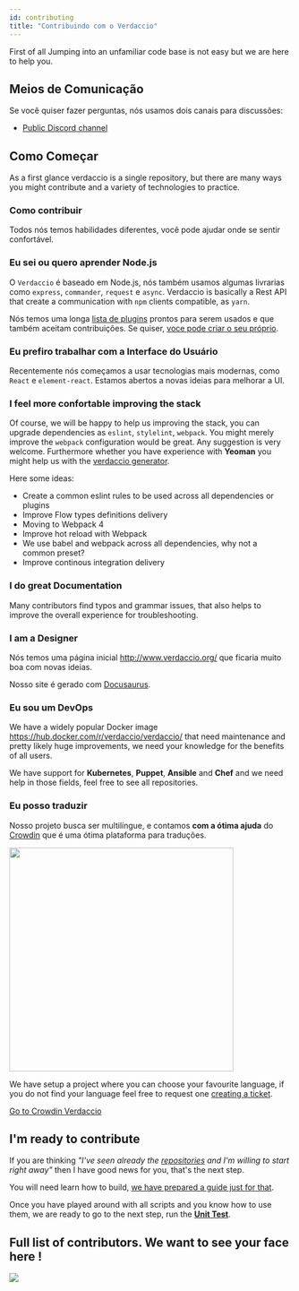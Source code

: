 ```yaml
---
id: contributing
title: "Contribuindo com o Verdaccio"
---
```

First of all Jumping into an unfamiliar code base is not easy but we are here to help you.

## Meios de Comunicação

Se você quiser fazer perguntas, nós usamos dois canais para discussões:

* [Public Discord channel](http://chat.verdaccio.org/)

## Como Começar

As a first glance verdaccio is a single repository, but there are many ways you might contribute and a variety of technologies to practice.

### Como contribuir

Todos nós temos habilidades diferentes, você pode ajudar onde se sentir confortável.

### Eu sei ou quero aprender Node.js

O `Verdaccio` é baseado em Node.js, nós também usamos algumas livrarias como `express`, `commander`, `request` e `async`. Verdaccio is basically a Rest API that create a communication with `npm` clients compatible, as `yarn`.

Nós temos uma longa [lista de plugins](plugins.md) prontos para serem usados e que também aceitam contribuições. Se quiser, [voce pode criar o seu próprio](dev-plugins.md).

### Eu prefiro trabalhar com a Interface do Usuário

Recentemente nós começamos a usar tecnologias mais modernas, como `React` e `element-react`. Estamos abertos a novas ideias para melhorar a UI.

### I feel more confortable improving the stack

Of course, we will be happy to help us improving the stack, you can upgrade dependencies as `eslint`, `stylelint`, `webpack`. You might merely improve the `webpack` configuration would be great. Any suggestion is very welcome. Furthermore whether you have experience with **Yeoman** you might help us with the [verdaccio generator](https://github.com/verdaccio/generator-verdaccio-plugin).

Here some ideas:

* Create a common eslint rules to be used across all dependencies or plugins
* Improve Flow types definitions delivery
* Moving to Webpack 4
* Improve hot reload with Webpack
* We use babel and webpack across all dependencies, why not a common preset?
* Improve continous integration delivery

### I do great Documentation

Many contributors find typos and grammar issues, that also helps to improve the overall experience for troubleshooting.

### I am a Designer

Nós temos uma página inicial <http://www.verdaccio.org/> que ficaria muito boa com novas ideias.

Nosso site é gerado com [Docusaurus](https://docusaurus.io/).

### Eu sou um DevOps

We have a widely popular Docker image <https://hub.docker.com/r/verdaccio/verdaccio/> that need maintenance and pretty likely huge improvements, we need your knowledge for the benefits of all users.

We have support for **Kubernetes**, **Puppet**, **Ansible** and **Chef** and we need help in those fields, feel free to see all repositories.

### Eu posso traduzir

Nosso projeto busca ser multilíngue, e contamos **com a ótima ajuda** do [Crowdin](https://crowdin.com) que é uma ótima plataforma para traduções.

<img src="https://d3n8a8pro7vhmx.cloudfront.net/uridu/pages/144/attachments/original/1485948891/Crowdin.png" width="400px" />

We have setup a project where you can choose your favourite language, if you do not find your language feel free to request one [creating a ticket](https://github.com/verdaccio/verdaccio/issues/new).

[Go to Crowdin Verdaccio](https://crowdin.com/project/verdaccio)

## I'm ready to contribute

If you are thinking *"I've seen already the [repositories](repositories.md) and I'm willing to start right away"* then I have good news for you, that's the next step.

You will need learn how to build, [we have prepared a guide just for that](build.md).

Once you have played around with all scripts and you know how to use them, we are ready to go to the next step, run the [**Unit Test**](test.md).

## Full list of contributors. We want to see your face here !

<a href="graphs/contributors"><img src="https://opencollective.com/verdaccio/contributors.svg?width=890&button=false" /></a>
